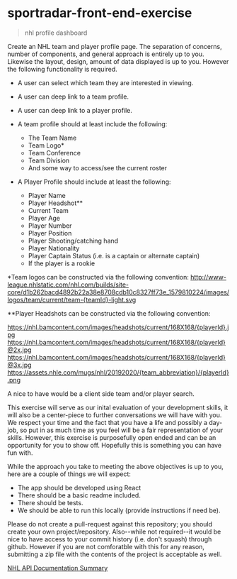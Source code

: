 # sportradar-front-end-exercise
 > nhl profile dashboard

 Create an NHL team and player profile page.  The separation of concerns, number of components, and general approach is entirely up to you. Likewise the layout, design, amount of data displayed is up to you. However the following functionality is required.

* A user  can select which team they are interested in viewing.
* A user can deep link to a team profile.
* A user can deep link to a player profile. 
* A team profile should at least include the following:
  * The Team Name
  * Team Logo*
  * Team Conference
  * Team Division
  * And some way to access/see the current roster

* A Player Profile should include at least the following:
  * Player Name
  * Player Headshot**
  * Current Team
  * Player Age
  * Player Number
  * Player Position
  * Player Shooting/catching hand
  * Player Nationality
  * Player Captain Status (i.e. is a captain or alternate captain)
  * If the player is a rookie

*Team logos can be constructed via the following convention:
http://www-league.nhlstatic.com/nhl.com/builds/site-core/d1b262bacd4892b22a38e8708cdb10c8327ff73e_1579810224/images/logos/team/current/team-{teamId}-light.svg

**Player Headshots can be constructed via the following convention:

https://nhl.bamcontent.com/images/headshots/current/168X168/{playerId}.jpg 
https://nhl.bamcontent.com/images/headshots/current/168X168/{playerId}@2x.jpg 
https://nhl.bamcontent.com/images/headshots/current/168X168/{playerId}@3x.jpg 
https://assets.nhle.com/mugs/nhl/20192020/{team_abbreviation}/{playerId}.png

A nice to have would be a client side team and/or player search.

This exercise will serve as our inital evaluation of your development skills, it will also be a center-piece to further conversations we will have with you. We respect your time and the fact that you have a life and possibly a day-job, so put in as much time as you feel will be a fair representation of your skills.  However, this exercise is purposefully open ended and can be an opportunity for you to show off. Hopefully this is something you can have fun with.

While the approach you take to meeting the above objectives is up to you, here are a couple of things we will expect:

* The app should be developed using React
* There should be a basic readme included.
* There should be tests.
* We should be able to run this locally (provide instructions if need be).

Please do not create a pull-request against this repository; you should create your own project/repository.  Also--while not required--it would be nice to have access to your commit history (i.e. don't squash) through github. However if you are not comforatble with this for any reason, submitting a zip file with the contents of the project is acceptable as well.

[NHL API Documentation Summary](nhl-api.md)
